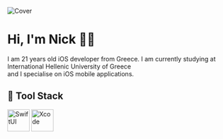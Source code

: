 
![Cover](https://media.licdn.com/dms/image/D4D16AQEt-2vDpDBO3A/profile-displaybackgroundimage-shrink_350_1400/0/1683913192120?e=1689206400&v=beta&t=evEvdK6CnfN17eLFjGBX5j2tOTPR86aORvrFXvOHQGo)

# Hi, I'm Nick 👋🏼
I am 21 years old iOS developer from Greece. I am currently studying at International Hellenic University of Greece  <br>
and I specialise on iOS mobile applications.

## 🔨 Tool Stack
<span>
  <img src="https://developer.apple.com/assets/elements/icons/swiftui/swiftui-96x96_2x.png" alt="SwiftUI" width="50" height="50">
  <img src="https://developer.apple.com/assets/elements/icons/xcode-12/xcode-12-96x96_2x.png" alt="Xcode" width="50" height="50">
</span>
